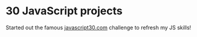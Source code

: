 # 30 JavaScript projects
Started out the famous [javascript30.com](https://javascript30.com) challenge to refresh my JS skills!
